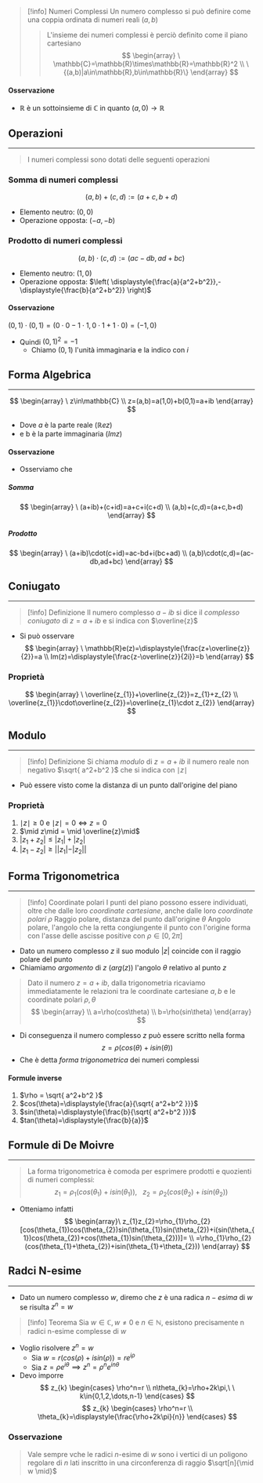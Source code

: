 >[!info] Numeri Complessi
>Un numero complesso si può definire come una coppia ordinata di numeri reali $(a,b)$
>>L'insieme dei numeri complessi è perciò definito come il piano cartesiano
>>$$
\begin{array}
\ \mathbb{C}=\mathbb{R}\times\mathbb{R}=\mathbb{R}^2 \\
\{(a,b)|a\in\mathbb{R},b\in\mathbb{R}\}
\end{array}
>>$$

#### Osservazione
- $\mathbb{R}$ è un sottoinsieme di $\mathbb{C}$ in quanto $(a,0)\to\mathbb{R}$
## Operazioni
- - -
>I numeri complessi sono dotati delle seguenti operazioni
### Somma di numeri complessi
$$
(a,b)+(c,d):=(a+c,b+d)
$$
- Elemento neutro: $(0,0)$
- Operazione opposta: $(-a,-b)$
### Prodotto di numeri complessi
$$
(a,b)\cdot(c,d):=(ac-db,ad+bc)
$$
- Elemento neutro: $(1,0)$
- Operazione opposta: $\left( \displaystyle{\frac{a}{a^2+b^2}},-\displaystyle{\frac{b}{a^2+b^2}} \right)$
#### Osservazione
$(0,1)\cdot(0,1)=(0\cdot0-1\cdot1,0\cdot1+1\cdot0) = (-1,0)$
- Quindi $(0,1)^2=-1$
	- Chiamo $(0,1)$ l'unità immaginaria e la indico con $i$

## Forma Algebrica
- - -
$$
\begin{array}
\ z\in\mathbb{C} \\
z=(a,b)=a(1,0)+b(0,1)=a+ib
\end{array}
$$
- Dove $a$ è la parte reale ($\mathbb{R}ez$)
- e b è la parte immaginaria ($Imz$)
#### Osservazione
- Osserviamo che
##### Somma
$$
\begin{array}
\ (a+ib)+(c+id)=a+c+i(c+d) \\
(a,b)+(c,d)=(a+c,b+d)
\end{array}
$$
##### Prodotto
$$
\begin{array}
\ (a+ib)\cdot(c+id)=ac-bd+i(bc+ad) \\
(a,b)\cdot(c,d)=(ac-db,ad+bc)
\end{array}
$$
## Coniugato
- - -
>[!info] Definizione
>Il numero complesso $a-ib$ si dice il _complesso coniugato_ di $z=a+ib$ e si indica con $\overline{z}$

- Si può osservare
$$
\begin{array}
\ \mathbb{R}e(z)=\displaystyle{\frac{z+\overline{z}}{2}}=a \\
Im(z)=\displaystyle{\frac{z-\overline{z}}{2i}}=b
\end{array}
$$
### Proprietà
$$
\begin{array}
\ \overline{z_{1}}+\overline{z_{2}}=z_{1}+z_{2} \\
\overline{z_{1}}\cdot\overline{z_{2}}=\overline{z_{1}\cdot z_{2}}
\end{array}
$$

## Modulo
- - -
>[!info] Definizione
>Si chiama _modulo_ di $z=a+ib$ il numero reale non negativo $\sqrt{ a^2+b^2 }$ che si indica con $\mid z\mid$
- Può essere visto come la distanza di un punto dall'origine del piano
### Proprietà
1. $\mid z\mid \geq 0$ e $\mid z\mid = 0 \Leftrightarrow z=0$
2. $\mid z\mid = \mid \overline{z}\mid$
3. $|z_{1}+z_{2}| \leq |z_{1}| + |z_{2}|$
4. $|z_{1}-z_{2}| \geq ||z_{1}| - |z_{2}||$

## Forma Trigonometrica
- - -
>[!info] Coordinate polari
>I punti del piano possono essere individuati, oltre che dalle loro _coordinate cartesiane_, anche dalle loro _coordinate polari_
>$\rho$ Raggio polare, distanza del punto dall'origine
>$\theta$ Angolo polare, l'angolo che la retta congiungente il punto con l'origine forma con l'asse delle ascisse positive con $\rho \in [0,2\pi]$

- Dato un numero complesso $z$ il suo modulo $|z|$ coincide con il raggio polare del punto
- Chiamiamo _argomento_ di $z$ ($arg(z)$) l'angolo $\theta$ relativo al punto $z$

>Dato il numero $z=a+ib$, dalla trigonometria ricaviamo immediatamente le relazioni tra le coordinate cartesiane $a,b$ e le coordinate polari $\rho,\theta$
$$
\begin{array} \\
a=\rho(cos\theta) \\
b=\rho(sin\theta)
\end{array}
$$
- Di conseguenza il numero complesso $z$ può essere scritto nella forma
$$
z=\rho(cos(\theta)+isin(\theta))
$$
- Che è detta *forma trigonometrica* dei numeri complessi
#### Formule inverse
1. $\rho = \sqrt{ a^2+b^2 }$
2. $cos(\theta)=\displaystyle{\frac{a}{\sqrt{ a^2+b^2 }}}$
3. $sin(\theta)=\displaystyle{\frac{b}{\sqrt{ a^2+b^2 }}}$
4. $tan(\theta)=\displaystyle{\frac{b}{a}}$
## Formule di De Moivre
- - -
>La forma trigonometrica è comoda per esprimere prodotti e quozienti di numeri complessi:
$$
z_{1}=\rho_{1}(cos(\theta_{1})+isin(\theta_{1})),\ \ \ z_{2}=\rho_{2}(cos(\theta_{2})+isin(\theta_{2}))
$$
- Otteniamo infatti
$$
\begin{array}\
z_{1}z_{2}=\rho_{1}\rho_{2}[cos(\theta_{1})cos(\theta_{2})sin(\theta_{1})sin(\theta_{2})+i(sin(\theta_{1})cos(\theta_{2})+cos(\theta_{1})sin(\theta_{2}))]= \\
=\rho_{1}\rho_{2}(cos(\theta_{1}+\theta_{2})+isin(\theta_{1}+\theta_{2}))
\end{array}
$$
## Radci N-esime
- - -
- Dato un numero complesso $w$, diremo che $z$ è una radica $n-esima$ di $w$ se risulta $z^n=w$
>[!info] Teorema
>Sia $w\in\mathbb{C}, w\neq0$ e $n\in\mathbb{N}$, esistono precisamente n radici n-esime complesse di $w$
- Voglio risolvere $z^n=w$
	- Sia $w=r(cos(\rho)+isin(\rho))=re^{i\rho}$
	- Sia $z=\rho e^{i\theta} \implies z^n=\rho^ne^{in\theta}$
- Devo imporre
$$
z_{k}
\begin{cases}
\rho^n=r \\
n\theta_{k}=\rho+2k\pi,\ \ k\in{0,1,2,\dots,n-1}
\end{cases}
$$
$$
z_{k}
\begin{cases}
\rho^n=r \\
\theta_{k}=\displaystyle{\frac{\rho+2k\pi}{n}}
\end{cases}
$$
### Osservazione
> Vale sempre vche le radici $n$-esime di $w$ sono i vertici di un poligono regolare di $n$ lati inscritto in una circonferenza di raggio $\sqrt[n]{\mid w \mid}$
